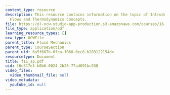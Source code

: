 ```yaml
---
content_type: resource
description: This resource contains information on the topic of Introduction to Compressible
  Flows and Thermodynamics Concepts.
file: https://ol-ocw-studio-app-production.s3.amazonaws.com/courses/16-01-unified-engineering-i-ii-iii-iv-fall-2005-spring-2006/f6e317e1b0b600242b2877ad691bc938_f11_sp.pdf
file_type: application/pdf
learning_resource_types: []
ocw_type: OCWFile
parent_title: Fluid Mechanics
parent_type: CourseSection
parent_uid: 6a5f667b-6fca-f068-0ec8-b203122154de
resourcetype: Document
title: f11_sp.pdf
uid: f6e317e1-b0b6-0024-2b28-77ad691bc938
video_files:
  video_thumbnail_file: null
video_metadata:
  youtube_id: null
---
```


